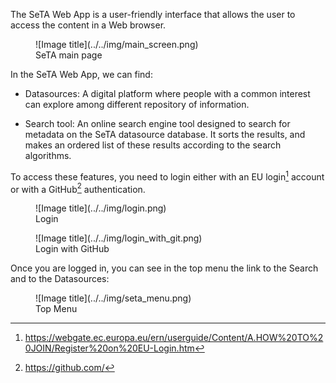 The SeTA Web App is a user-friendly interface that allows the user to access the content in a Web browser. 
 
<figure markdown>
![Image title](../../img/main_screen.png)
<figcaption>SeTA main page</figcaption>
</figure>



In the SeTA Web App, we can find:

- Datasources: A digital platform where people with a common interest can explore among different repository of information.

- Search tool: An online search engine tool designed to search for metadata on the SeTA datasource database. It sorts the results, and makes an ordered list of these results according to the search algorithms.

To access these features, you need to login either with an EU login[^1] account or with a GitHub[^2] authentication.


<figure markdown>
![Image title](../../img/login.png)
<figcaption>Login</figcaption>
</figure>

<figure markdown>
![Image title](../../img/login_with_git.png)
<figcaption>Login with GitHub</figcaption>
</figure>



Once you are logged in, you can see in the top menu the link to the Search and to the Datasources:


<figure markdown>
![Image title](../../img/seta_menu.png)
<figcaption>Top Menu</figcaption>
</figure>




[^1]:https://webgate.ec.europa.eu/ern/userguide/Content/A.HOW%20TO%20JOIN/Register%20on%20EU-Login.htm
[^2]:https://github.com/

